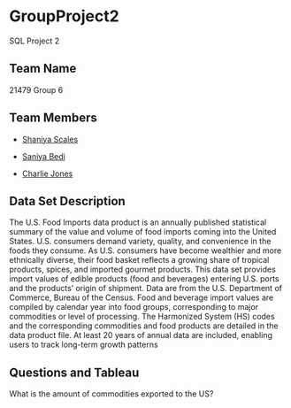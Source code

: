 # GroupProject2
SQL Project 2

## Team Name
21479 Group 6


## Team Members

- [Shaniya Scales](https://www.github.com/shaniyas)

- [Saniya Bedi](https://github.com/Saniya-Bedi)

- [Charlie Jones](https://github.com/jonescharlie)

## Data Set Description
The U.S. Food Imports data product is an annually published statistical summary of the value and volume of food imports coming into the United States.
U.S. consumers demand variety, quality, and convenience in the foods they consume. As U.S. consumers have become wealthier and more ethnically diverse, their food basket reflects a growing share of tropical products, spices, and imported gourmet products.
This data set provides import values of edible products (food and beverages) entering U.S. ports and the products’ origin of shipment. Data are from the U.S. Department of Commerce, Bureau of the Census. Food and beverage import values are compiled by calendar year into food groups, corresponding to major commodities or level of processing. The Harmonized System (HS) codes and the corresponding commodities and food products are detailed in the data product file. At least 20 years of annual data are included, enabling users to track long-term growth patterns

## Questions and Tableau
What is the amount of commodities exported to the US?
